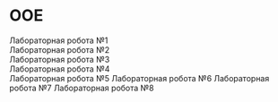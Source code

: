# OOE
Лабораторная робота №1 <br> 
Лабораторная робота №2 <br> 
Лабораторная робота №3 <br> 
Лабораторная робота №4 <br> 
Лабораторная робота №5
Лабораторная робота №6
Лабораторная робота №7
Лабораторная робота №8 
